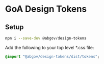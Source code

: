 # GoA Design Tokens

## Setup

```bash
npm i --save-dev @abgov/design-tokens
```

Add the following to your top level *.css file:

```scss
@import "@abgov/design-tokens/dist/tokens";
```
